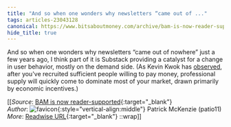 ```yaml
---
title: "And so when one wonders why newsletters “came out of ..."
tags: articles-23043128
canonical: https://www.bitsaboutmoney.com/archive/bam-is-now-reader-supported/
hide_title: true
---
```


And so when one wonders why newsletters “came out of nowhere” just a few years ago, I think part of it is Substack providing a catalyst for a change in user behavior, mostly on the demand side. (As Kevin Kwok has [observed](https://kwokchain.com/2020/01/23/underutilized-fixed-assets/), after you've recruited sufficient people willing to pay money, professional supply will quickly come to dominate most of your market, drawn primarily by economic incentives.)


[[_Source_: [BAM is now reader-supported](https://www.bitsaboutmoney.com/archive/bam-is-now-reader-supported/){:target="_blank"}<br>
_Author_: ![favicon](https://s2.googleusercontent.com/s2/favicons?domain=www.bitsaboutmoney.com){:style="vertical-align:middle"} Patrick McKenzie (patio11)<br>
_More_: [Readwise URL](https://readwise.io/open/452282661){:target="_blank"}
::wrap]]